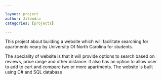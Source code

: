 ```yaml
---

layout: project
author: Jitendra
categories: [projects]

---
```


This project about building a website which will facilitate searching for apartments neary by University Of North Carolina for students.

The speciality of website is that it will provide options to search based on reviews, price range and other distance. It also has an option
to allow user to add to cart and compare two or more apartments. The website is built using C# and SQL database